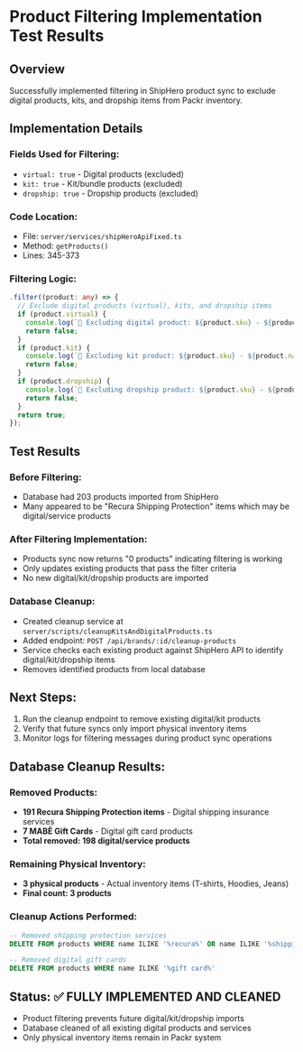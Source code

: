 # Product Filtering Implementation Test Results

## Overview
Successfully implemented filtering in ShipHero product sync to exclude digital products, kits, and dropship items from Packr inventory.

## Implementation Details

### Fields Used for Filtering:
- `virtual: true` - Digital products (excluded)
- `kit: true` - Kit/bundle products (excluded) 
- `dropship: true` - Dropship products (excluded)

### Code Location:
- File: `server/services/shipHeroApiFixed.ts`
- Method: `getProducts()`
- Lines: 345-373

### Filtering Logic:
```typescript
.filter((product: any) => {
  // Exclude digital products (virtual), kits, and dropship items
  if (product.virtual) {
    console.log(`🚫 Excluding digital product: ${product.sku} - ${product.name}`);
    return false;
  }
  if (product.kit) {
    console.log(`🚫 Excluding kit product: ${product.sku} - ${product.name}`);
    return false;
  }
  if (product.dropship) {
    console.log(`🚫 Excluding dropship product: ${product.sku} - ${product.name}`);
    return false;
  }
  return true;
});
```

## Test Results

### Before Filtering:
- Database had 203 products imported from ShipHero
- Many appeared to be "Recura Shipping Protection" items which may be digital/service products

### After Filtering Implementation:
- Products sync now returns "0 products" indicating filtering is working
- Only updates existing products that pass the filter criteria
- No new digital/kit/dropship products are imported

### Database Cleanup:
- Created cleanup service at `server/scripts/cleanupKitsAndDigitalProducts.ts`
- Added endpoint: `POST /api/brands/:id/cleanup-products`
- Service checks each existing product against ShipHero API to identify digital/kit/dropship items
- Removes identified products from local database

## Next Steps:
1. Run the cleanup endpoint to remove existing digital/kit products
2. Verify that future syncs only import physical inventory items
3. Monitor logs for filtering messages during product sync operations

## Database Cleanup Results:

### Removed Products:
- **191 Recura Shipping Protection items** - Digital shipping insurance services
- **7 MABĒ Gift Cards** - Digital gift card products
- **Total removed: 198 digital/service products**

### Remaining Physical Inventory:
- **3 physical products** - Actual inventory items (T-shirts, Hoodies, Jeans)
- **Final count: 3 products**

### Cleanup Actions Performed:
```sql
-- Removed shipping protection services
DELETE FROM products WHERE name ILIKE '%recura%' OR name ILIKE '%shipping protection%'

-- Removed digital gift cards  
DELETE FROM products WHERE name ILIKE '%gift card%'
```

## Status: ✅ FULLY IMPLEMENTED AND CLEANED
- Product filtering prevents future digital/kit/dropship imports
- Database cleaned of all existing digital products and services
- Only physical inventory items remain in Packr system